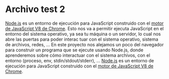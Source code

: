 # Archivo test 2

[Node.js](https://nodejs.org/es/) es un entorno de ejecución para JavaScript
construido con el [motor de JavaScript V8 de Chrome](https://developepers.google.com/v8/).
Esto nos va a permitir ejecuta JavaScript en el entorno del sistema operativo,
ya sea tu máquina o un servidor, lo cual nos abre las puertas para poder interac
tuar con el sistema operativo, sistema de archivos, redes, ...
En este proyecto nos alejamos un poco del navegador para construir un programa
que se ejecute usando Node.js, donde aprenderemos sobre cómo interactuar con el
sistema archivos, con el entorno (proceso, env, stdin/stdout/stderr), ...
[Node.js](https://nodejs.org/es/) es un entorno de ejecución para JavaScript
construido con el [motor de JavaScript V8 de Chrome](https://developepers.google.com/v8/).
